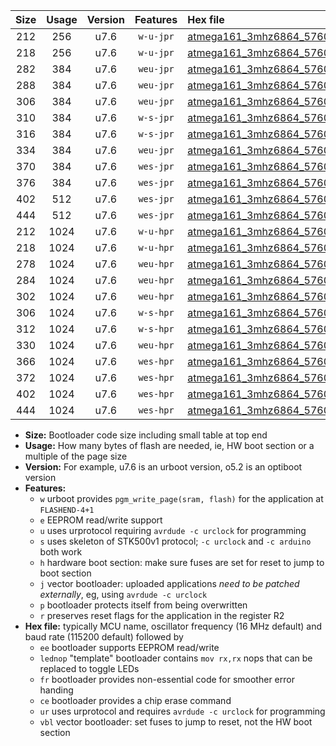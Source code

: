 |Size|Usage|Version|Features|Hex file|
|:-:|:-:|:-:|:-:|:--|
|212|256|u7.6|`w-u-jpr`|[atmega161_3mhz6864_57600bps_ur_vbl.hex](https://raw.githubusercontent.com/stefanrueger/urboot/main/bootloaders/atmega161/fcpu_3mhz6864/57600_bps/atmega161_3mhz6864_57600bps_ur_vbl.hex)|
|218|256|u7.6|`w-u-jpr`|[atmega161_3mhz6864_57600bps_lednop_ur_vbl.hex](https://raw.githubusercontent.com/stefanrueger/urboot/main/bootloaders/atmega161/fcpu_3mhz6864/57600_bps/atmega161_3mhz6864_57600bps_lednop_ur_vbl.hex)|
|282|384|u7.6|`weu-jpr`|[atmega161_3mhz6864_57600bps_ee_ur_vbl.hex](https://raw.githubusercontent.com/stefanrueger/urboot/main/bootloaders/atmega161/fcpu_3mhz6864/57600_bps/atmega161_3mhz6864_57600bps_ee_ur_vbl.hex)|
|288|384|u7.6|`weu-jpr`|[atmega161_3mhz6864_57600bps_ee_lednop_ur_vbl.hex](https://raw.githubusercontent.com/stefanrueger/urboot/main/bootloaders/atmega161/fcpu_3mhz6864/57600_bps/atmega161_3mhz6864_57600bps_ee_lednop_ur_vbl.hex)|
|306|384|u7.6|`weu-jpr`|[atmega161_3mhz6864_57600bps_ee_lednop_fr_ur_vbl.hex](https://raw.githubusercontent.com/stefanrueger/urboot/main/bootloaders/atmega161/fcpu_3mhz6864/57600_bps/atmega161_3mhz6864_57600bps_ee_lednop_fr_ur_vbl.hex)|
|310|384|u7.6|`w-s-jpr`|[atmega161_3mhz6864_57600bps_vbl.hex](https://raw.githubusercontent.com/stefanrueger/urboot/main/bootloaders/atmega161/fcpu_3mhz6864/57600_bps/atmega161_3mhz6864_57600bps_vbl.hex)|
|316|384|u7.6|`w-s-jpr`|[atmega161_3mhz6864_57600bps_lednop_vbl.hex](https://raw.githubusercontent.com/stefanrueger/urboot/main/bootloaders/atmega161/fcpu_3mhz6864/57600_bps/atmega161_3mhz6864_57600bps_lednop_vbl.hex)|
|334|384|u7.6|`weu-jpr`|[atmega161_3mhz6864_57600bps_ee_lednop_fr_ce_ur_vbl.hex](https://raw.githubusercontent.com/stefanrueger/urboot/main/bootloaders/atmega161/fcpu_3mhz6864/57600_bps/atmega161_3mhz6864_57600bps_ee_lednop_fr_ce_ur_vbl.hex)|
|370|384|u7.6|`wes-jpr`|[atmega161_3mhz6864_57600bps_ee_vbl.hex](https://raw.githubusercontent.com/stefanrueger/urboot/main/bootloaders/atmega161/fcpu_3mhz6864/57600_bps/atmega161_3mhz6864_57600bps_ee_vbl.hex)|
|376|384|u7.6|`wes-jpr`|[atmega161_3mhz6864_57600bps_ee_lednop_vbl.hex](https://raw.githubusercontent.com/stefanrueger/urboot/main/bootloaders/atmega161/fcpu_3mhz6864/57600_bps/atmega161_3mhz6864_57600bps_ee_lednop_vbl.hex)|
|402|512|u7.6|`wes-jpr`|[atmega161_3mhz6864_57600bps_ee_lednop_fr_vbl.hex](https://raw.githubusercontent.com/stefanrueger/urboot/main/bootloaders/atmega161/fcpu_3mhz6864/57600_bps/atmega161_3mhz6864_57600bps_ee_lednop_fr_vbl.hex)|
|444|512|u7.6|`wes-jpr`|[atmega161_3mhz6864_57600bps_ee_lednop_fr_ce_vbl.hex](https://raw.githubusercontent.com/stefanrueger/urboot/main/bootloaders/atmega161/fcpu_3mhz6864/57600_bps/atmega161_3mhz6864_57600bps_ee_lednop_fr_ce_vbl.hex)|
|212|1024|u7.6|`w-u-hpr`|[atmega161_3mhz6864_57600bps_ur.hex](https://raw.githubusercontent.com/stefanrueger/urboot/main/bootloaders/atmega161/fcpu_3mhz6864/57600_bps/atmega161_3mhz6864_57600bps_ur.hex)|
|218|1024|u7.6|`w-u-hpr`|[atmega161_3mhz6864_57600bps_lednop_ur.hex](https://raw.githubusercontent.com/stefanrueger/urboot/main/bootloaders/atmega161/fcpu_3mhz6864/57600_bps/atmega161_3mhz6864_57600bps_lednop_ur.hex)|
|278|1024|u7.6|`weu-hpr`|[atmega161_3mhz6864_57600bps_ee_ur.hex](https://raw.githubusercontent.com/stefanrueger/urboot/main/bootloaders/atmega161/fcpu_3mhz6864/57600_bps/atmega161_3mhz6864_57600bps_ee_ur.hex)|
|284|1024|u7.6|`weu-hpr`|[atmega161_3mhz6864_57600bps_ee_lednop_ur.hex](https://raw.githubusercontent.com/stefanrueger/urboot/main/bootloaders/atmega161/fcpu_3mhz6864/57600_bps/atmega161_3mhz6864_57600bps_ee_lednop_ur.hex)|
|302|1024|u7.6|`weu-hpr`|[atmega161_3mhz6864_57600bps_ee_lednop_fr_ur.hex](https://raw.githubusercontent.com/stefanrueger/urboot/main/bootloaders/atmega161/fcpu_3mhz6864/57600_bps/atmega161_3mhz6864_57600bps_ee_lednop_fr_ur.hex)|
|306|1024|u7.6|`w-s-hpr`|[atmega161_3mhz6864_57600bps.hex](https://raw.githubusercontent.com/stefanrueger/urboot/main/bootloaders/atmega161/fcpu_3mhz6864/57600_bps/atmega161_3mhz6864_57600bps.hex)|
|312|1024|u7.6|`w-s-hpr`|[atmega161_3mhz6864_57600bps_lednop.hex](https://raw.githubusercontent.com/stefanrueger/urboot/main/bootloaders/atmega161/fcpu_3mhz6864/57600_bps/atmega161_3mhz6864_57600bps_lednop.hex)|
|330|1024|u7.6|`weu-hpr`|[atmega161_3mhz6864_57600bps_ee_lednop_fr_ce_ur.hex](https://raw.githubusercontent.com/stefanrueger/urboot/main/bootloaders/atmega161/fcpu_3mhz6864/57600_bps/atmega161_3mhz6864_57600bps_ee_lednop_fr_ce_ur.hex)|
|366|1024|u7.6|`wes-hpr`|[atmega161_3mhz6864_57600bps_ee.hex](https://raw.githubusercontent.com/stefanrueger/urboot/main/bootloaders/atmega161/fcpu_3mhz6864/57600_bps/atmega161_3mhz6864_57600bps_ee.hex)|
|372|1024|u7.6|`wes-hpr`|[atmega161_3mhz6864_57600bps_ee_lednop.hex](https://raw.githubusercontent.com/stefanrueger/urboot/main/bootloaders/atmega161/fcpu_3mhz6864/57600_bps/atmega161_3mhz6864_57600bps_ee_lednop.hex)|
|402|1024|u7.6|`wes-hpr`|[atmega161_3mhz6864_57600bps_ee_lednop_fr.hex](https://raw.githubusercontent.com/stefanrueger/urboot/main/bootloaders/atmega161/fcpu_3mhz6864/57600_bps/atmega161_3mhz6864_57600bps_ee_lednop_fr.hex)|
|444|1024|u7.6|`wes-hpr`|[atmega161_3mhz6864_57600bps_ee_lednop_fr_ce.hex](https://raw.githubusercontent.com/stefanrueger/urboot/main/bootloaders/atmega161/fcpu_3mhz6864/57600_bps/atmega161_3mhz6864_57600bps_ee_lednop_fr_ce.hex)|

- **Size:** Bootloader code size including small table at top end
- **Usage:** How many bytes of flash are needed, ie, HW boot section or a multiple of the page size
- **Version:** For example, u7.6 is an urboot version, o5.2 is an optiboot version
- **Features:**
  + `w` urboot provides `pgm_write_page(sram, flash)` for the application at `FLASHEND-4+1`
  + `e` EEPROM read/write support
  + `u` uses urprotocol requiring `avrdude -c urclock` for programming
  + `s` uses skeleton of STK500v1 protocol; `-c urclock` and `-c arduino` both work
  + `h` hardware boot section: make sure fuses are set for reset to jump to boot section
  + `j` vector bootloader: uploaded applications *need to be patched externally*, eg, using `avrdude -c urclock`
  + `p` bootloader protects itself from being overwritten
  + `r` preserves reset flags for the application in the register R2
- **Hex file:** typically MCU name, oscillator frequency (16 MHz default) and baud rate (115200 default) followed by
  + `ee` bootloader supports EEPROM read/write
  + `lednop` "template" bootloader contains `mov rx,rx` nops that can be replaced to toggle LEDs
  + `fr` bootloader provides non-essential code for smoother error handing
  + `ce` bootloader provides a chip erase command
  + `ur` uses urprotocol and requires `avrdude -c urclock` for programming
  + `vbl` vector bootloader: set fuses to jump to reset, not the HW boot section
